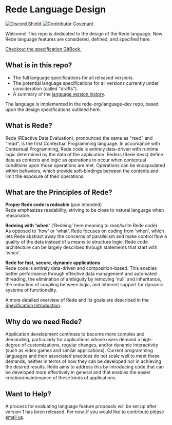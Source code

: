# Rede Language Design

[![Discord Shield](https://discordapp.com/api/guilds/1036138273476722778/widget.png?style=shield)](https://discord.gg/S33dUaspER) [![Contributor Covenant](https://img.shields.io/badge/Contributor%20Covenant-2.1-4baaaa.svg)](https://www.contributor-covenant.org/version/2/1/code_of_conduct/)

Welcome! This repo is dedicated to the design of the Rede language. New Rede language features are considered, defined, and specified here.

[Checkout the specification GitBook.](https://rede.gitbook.io/rede-language-design/)

## What is in this repo?

- The full language specifications for all released versions.
- The potential language specifications for all versions currently under consideration (called "drafts").
- A summary of the [language version history](Language-History.md).

The language is implemented in the rede-org/language-dev repo, based upon the design specifications outlined here.

## What is Rede?

Rede (REactive Data Evaluation), pronounced the same as "reed" and "read", is the first Contextual Programming language. In accordance with Contextual Programming, Rede code is entirely data-driven with runtime logic determined by the data of the application. Reders (Rede devs) define data as contexts and logic as operations to occur when contextual conditions upon those operations are met. Operations can be encapsulated within behaviors, which provide soft-bindings between the contexts and limit the exposure of their operations.

## What are the Principles of Rede?

**Proper Rede code is redeable** (pun intended)<br>Rede emphasizes readability, striving to be close to natural language when reasonable.

**Redeing with 'when'** ('Redeing' here meaning to read/write Rede code)<br>As opposed to 'how' or 'what', Rede focuses on coding from 'when', which lets Rede abstract away the concerns of parallelism and make control flow a quality of the data instead of a means to structure logic. Rede code architecture can be largely described through statements that start with 'when'.

**Rede for fast, secure, dynamic applications**<br>Rede code is entirely data-driven and composition-based. This enables better performance through effective data management and automated threading, the elimination of ambiguity by removing 'null' and inheritance, the reduction of coupling between logic, and inherent support for dynamic systems of functionality.

A more detailed overview of Rede and its goals are described in the [Specification Introduction](https://rede.gitbook.io/rede-language-design/overview/introduction).

## Why do we need Rede?

Application development continues to become more complex and demanding, particularly for applications whose users demand a high-degree of customizations, regular changes, and/or dynamic interactivity (such as video games and similar applications). Current programming languages and their associated practices do not scale well to meet these demands, neither in terms of how they can be developed nor in achieving the desired results. Rede aims to address this by introducing code that can be developed more effectively in general and that enables the easier creation/maintenance of these kinds of applications.

## Want to Help?

A process for evaluating language feature proposals will be set up after version 1 has been released. For now, if you would like to contribute please [email us](mailto:lucas@lucasstertz.com).
